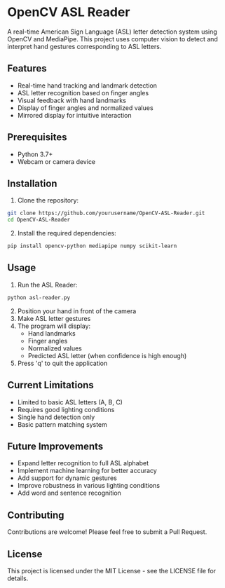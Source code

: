 # OpenCV ASL Reader

A real-time American Sign Language (ASL) letter detection system using OpenCV and MediaPipe. This project uses computer vision to detect and interpret hand gestures corresponding to ASL letters.

## Features

- Real-time hand tracking and landmark detection
- ASL letter recognition based on finger angles
- Visual feedback with hand landmarks
- Display of finger angles and normalized values
- Mirrored display for intuitive interaction

## Prerequisites

- Python 3.7+
- Webcam or camera device

## Installation

1. Clone the repository:
```bash
git clone https://github.com/yourusername/OpenCV-ASL-Reader.git
cd OpenCV-ASL-Reader
```

2. Install the required dependencies:
```bash
pip install opencv-python mediapipe numpy scikit-learn
```

## Usage

1. Run the ASL Reader:
```bash
python asl-reader.py
```

2. Position your hand in front of the camera
3. Make ASL letter gestures
4. The program will display:
   - Hand landmarks
   - Finger angles
   - Normalized values
   - Predicted ASL letter (when confidence is high enough)
5. Press 'q' to quit the application

## Current Limitations

- Limited to basic ASL letters (A, B, C)
- Requires good lighting conditions
- Single hand detection only
- Basic pattern matching system

## Future Improvements

- Expand letter recognition to full ASL alphabet
- Implement machine learning for better accuracy
- Add support for dynamic gestures
- Improve robustness in various lighting conditions
- Add word and sentence recognition

## Contributing

Contributions are welcome! Please feel free to submit a Pull Request.

## License

This project is licensed under the MIT License - see the LICENSE file for details. 
